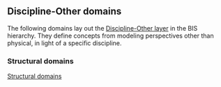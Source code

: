 ## Discipline-Other domains

The following domains lay out the [Discipline-Other layer](../fundamentals/intro/bis-organization.md) in the BIS hierarchy. They define concepts from modeling perspectives other than physical, in light of a specific discipline.

### Structural domains

[Structural domains](./discipline-other-domains/structural-domains.md)